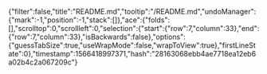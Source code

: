 {"filter":false,"title":"README.md","tooltip":"/README.md","undoManager":{"mark":-1,"position":-1,"stack":[]},"ace":{"folds":[],"scrolltop":0,"scrollleft":0,"selection":{"start":{"row":7,"column":33},"end":{"row":7,"column":33},"isBackwards":false},"options":{"guessTabSize":true,"useWrapMode":false,"wrapToView":true},"firstLineState":0},"timestamp":1566418997371,"hash":"28163068ebb4ae7718ea12eb6a02b4c2a067209c"}